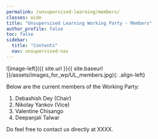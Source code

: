 ```yaml
---
permalink: /unsupervised-learning/members/
classes: wide
title: "Unsupervised Learning Working Party - Members"
author_profile: false
toc: false
sidebar:
  title: "Contents"
  nav: unsupervised-nav
---
```



![image-left]({{ site.url }}{{ site.baseurl }}/assets/images_for_wp/UL_members.jpg){: .align-left}



Below are the current members of the Working Party:

1.  Debashish Dey (Chair) 
2.  Nikolay Yankov (Vice)
3.  Valentine Chisango
4.  Deepanjali Talwar 

Do feel free to contact us directly at XXXX.
